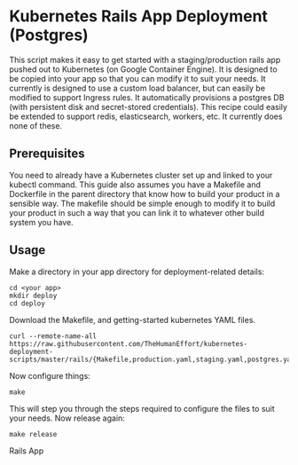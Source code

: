Kubernetes Rails App Deployment (Postgres)
=====

This script makes it easy to get started with a staging/production
rails app pushed out to Kubernetes (on Google Container Engine).  It
is designed to be copied into your app so that you can modify it to
suit your needs.  It currently is designed to use a custom load
balancer, but can easily be modified to support Ingress rules.  It
automatically provisions a postgres DB (with persistent disk and
secret-stored credentials).  This recipe could easily be extended to
support redis, elasticsearch, workers, etc.  It currently does none of
these.

Prerequisites
----

You need to already have a Kubernetes cluster set up and linked to
your kubectl command.  This guide also assumes you have a Makefile and
Dockerfile in the parent directory that know how to build your product
in a sensible way.  The makefile should be simple enough to modify it
to build your product in such a way that you can link it to whatever
other build system you have.

Usage
----

Make a directory in your app directory for deployment-related details:

```
cd <your app>
mkdir deploy
cd deploy
```

Download the Makefile, and getting-started kubernetes YAML files.

```
curl --remote-name-all https://raw.githubusercontent.com/TheHumanEffort/kubernetes-deployment-scripts/master/rails/{Makefile,production.yaml,staging.yaml,postgres.yaml}
```

Now configure things:

```
make
```

This will step you through the steps required to configure the files
to suit your needs.  Now release again:

```
make release
```

Rails App
